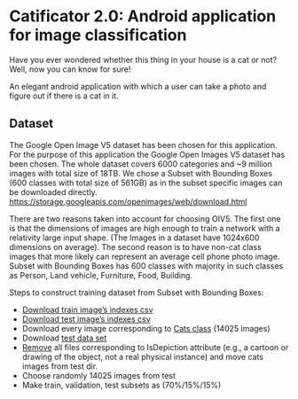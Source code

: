 # Catificator 2.0: Android application for image classification

Have you ever wondered whether this thing in your house is a cat or not? Well, now you can know for sure!

An elegant android application with which a user can take a photo and figure out if there is a cat in it.

## Dataset

The Google Open Image V5 dataset has been chosen for this application. For the purpose of this application the Google Open Images V5 dataset has been chosen. The whole dataset covers 6000 categories and ~9 million images with total size of 18TB. We chose a Subset with Bounding Boxes (600 classes with total size of 561GB) as in the subset specific images can be downloaded directly. https://storage.googleapis.com/openimages/web/download.html

There are two reasons taken into account for choosing OIV5. The first one is that the dimensions of images are high enough to train a network with a relativity large input shape. (The Images in a dataset have 1024x600 dimensions on average). The second reason is to have non-cat class images that more likely can represent an average cell phone photo image.  Subset with Bounding Boxes has 600 classes with majority in such classes as Person, Land vehicle, Furniture, Food, Building.

Steps to construct training dataset from Subset with Bounding Boxes:
* [Download train image’s indexes csv](https://datasets.figure-eight.com/figure_eight_datasets/open-images/train-annotations-bbox.csv)
* [Download test image’s indexes csv](https://datasets.figure-eight.com/figure_eight_datasets/open-images/test-annotations-bbox.csv)
* Download every image corresponding to [Cats class](./scripts/dl_cats.py) (14025 images)
* Download [test data set](https://datasets.figure-eight.com/figure_eight_datasets/open-images/zip_files_copy/test.zip)
* [Remove](./scripts/rm.py) all files corresponding to IsDepiction attribute (e.g., a cartoon or drawing of the object, not a real physical instance) and move cats images from test dir.
* Choose randomly 14025 images from test 
* Make train, validation, test subsets as (70%/15%/15%)

